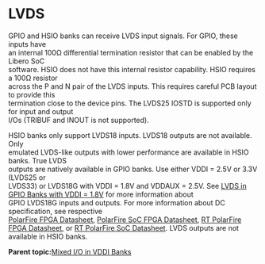 # LVDS

GPIO and HSIO banks can receive LVDS input signals. For GPIO, these inputs have<br /> an internal 100Ω differential termination resistor that can be enabled by the Libero SoC<br /> software. HSIO does not have this internal resistor capability. HSIO requires a 100Ω resistor<br /> across the P and N pair of the LVDS inputs. This requires careful PCB layout to provide this<br /> termination close to the device pins. The LVDS25 IOSTD is supported only for input and output<br /> I/Os \(TRIBUF and INOUT is not supported\).

HSIO banks only support LVDS18 inputs. LVDS18 outputs are not available. Only<br /> emulated LVDS-like outputs with lower performance are available in HSIO banks. True LVDS<br /> outputs are natively available in GPIO banks. Use either VDDI = 2.5V or 3.3V \(LVDS25 or<br /> LVDS33\) or LVDS18G with VDDI = 1.8V and VDDAUX = 2.5V. See [LVDS in GPIO Banks with VDDI = 1.8V](GUID-C7322514-FDC5-46D7-A56F-359F6CC1C55A.md#GUID-DE30132D-1456-47DA-BDC5-091A436CEFA6) for more information about<br /> GPIO LVDS18G inputs and outputs. For more information about DC specification, see respective<br /> [PolarFire FPGA Datasheet](https://ww1.microchip.com/downloads/aemDocuments/documents/FPGA/ProductDocuments/DataSheets/PolarFire-FPGA-Datasheet-DS00003831.pdf), [PolarFire SoC FPGA Datasheet](https://ww1.microchip.com/downloads/aemDocuments/documents/FPGA/ProductDocuments/DataSheets/PolarFire-SoC-Datasheet-DS00004248.pdf), [RT PolarFire FPGA Datasheet](https://ww1.microchip.com/downloads/aemDocuments/documents/FPGA/ProductDocuments/DataSheets/RT-PolarFire-FPGA-Datasheet-00004122A.pdf), or [RT PolarFire SoC Datasheet](https://ww1.microchip.com/downloads/aemDocuments/documents/FPGA/ProductDocuments/DataSheets/PolarFire-SoC-Datasheet-DS00004248.pdf). LVDS outputs are not<br /> available in HSIO banks.

**Parent topic:**[Mixed I/O in VDDI Banks](GUID-01F144EE-7AFE-41F1-9D0E-E716716169E6.md)

